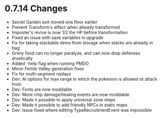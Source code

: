 # 0.7.14 Changes #

* Secret Garden exit moved one floor earlier
* Prevent Transform's effect when already transformed
* Imposter's revive is now 1/2 the HP before transformation
* Fixed an issue with save variables in upgrade
* Fix for taking stackable items from storage when stacks are already in bag
* Grimy food can no longer paralyze, and can now drop defenses drastically
* Added -help flag when running PMDO
* Minor Fertile Valley generation fixes
* Fix for multi-segment replays
* Dev: AI options for max range in which the pokemon is allowed ot attack from
* Dev: Fonts are now moddable
* Dev: More chip damage/healing events are now moddable
* Dev: Made it possible to apply universal zone steps
* Dev: Made it possible to add friendly NPCs in static maps
* Dev: Issue fixed where editing TypeRecruitmentEvent was impossible